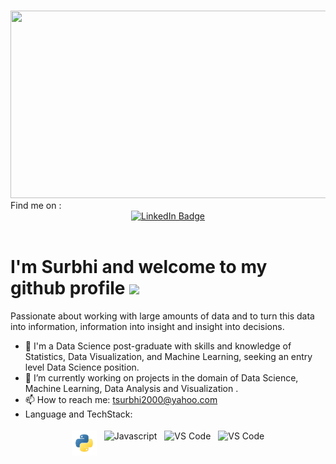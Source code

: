 ### 
<div id="header" align="center">
  <img src="https://user-images.githubusercontent.com/77155721/169866964-92e76f9f-fe14-4266-a635-eb21a5208e1e.png" width="600" height="300" />
</div>
Find me on :
<div id="badges" align="center">
  <a href="https://www.linkedin.com/in/surbhi-thakur11/">
    <img src="[https://img.shields.io/badge/](https://img.shields.io/badge/)LinkedIn-blue?style=for-the-badge&logo=linkedin&logoColor=white" alt="LinkedIn Badge"/>
  </a>
</div>
</br>

<h1>
  I'm Surbhi and welcome to my github profile
  <img src="https://media.giphy.com/media/hvRJCLFzcasrR4ia7z/giphy.gif" width="30px"/>
</h1>

Passionate about working with large amounts of data and to turn this data into information, information into insight and insight into decisions.

- 🔭 I'm a Data Science post-graduate with skills and knowledge of Statistics, Data Visualization, and Machine Learning, seeking an entry level Data Science position.
- 🌱 I’m currently working on projects in the domain of Data Science, Machine Learning, Data Analysis and Visualization .
- 📫 How to reach me: tsurbhi2000@yahoo.com
- Language and TechStack:
<p align="center">
<img src="https://raw.githubusercontent.com/github/explore/80688e429a7d4ef2fca1e82350fe8e3517d3494d/topics/python/python.png" alt="Python" height="40" style="vertical-align:top; margin:4px">
<img src="https://user-images.githubusercontent.com/25181517/117208740-bfb78400-adf5-11eb-97bb-09072b6bedfc.png" alt="Javascript" height="40" style="vertical-align:top; margin:4px">
<img src="https://raw.githubusercontent.com/github/explore/80688e429a7d4ef2fca1e82350fe8e3517d3494d/topics/powerbi/powerbi.png" alt="VS Code" height="40" style="vertical-align:top; margin:4px">
<img src="https://raw.githubusercontent.com/github/explore/80688e429a7d4ef2fca1e82350fe8e3517d3494d/topics/jupyter/jupyter.png" alt="VS Code" height="40" style="vertical-align:top; margin:4px">
</p>



